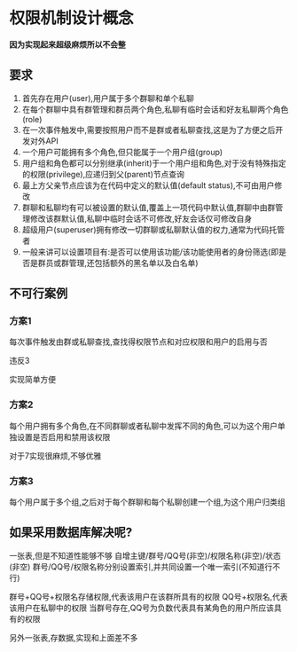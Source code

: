 # 权限机制设计概念

**因为实现起来超级麻烦所以不会整**

## 要求
1. 首先存在用户(user),用户属于多个群聊和单个私聊
2. 在每个群聊中具有群管理和群员两个角色,私聊有临时会话和好友私聊两个角色(role)
3. 在一次事件触发中,需要按照用户而不是群或者私聊查找,这是为了方便之后开发对外API
4. 一个用户可能拥有多个角色,但只能属于一个用户组(group)
5. 用户组和角色都可以分别继承(inherit)于一个用户组和角色,对于没有特殊指定的权限(privilege),应递归到父(parent)节点查询
6. 最上方父亲节点应该为在代码中定义的默认值(default status),不可由用户修改
7. 群聊和私聊均有可以被设置的默认值,覆盖上一项代码中默认值,群聊中由群管理修改该群默认值,私聊中临时会话不可修改,好友会话仅可修改自身
8. 超级用户(superuser)拥有修改一切群聊或私聊默认值的权力,通常为代码托管者
9. 一般来讲可以设置项目有:是否可以使用该功能/该功能使用者的身份筛选(即是否是群员或群管理,还包括额外的黑名单以及白名单)

## 不可行案例

### 方案1
每次事件触发由群或私聊查找,查找得权限节点和对应权限和用户的启用与否

违反3

实现简单方便

### 方案2
每个用户拥有多个角色,在不同群聊或者私聊中发挥不同的角色,可以为这个用户单独设置是否启用和禁用该权限

对于7实现很麻烦,不够优雅

### 方案3
每个用户属于多个组,之后对于每个群聊和每个私聊创建一个组,为这个用户归类组

## 如果采用数据库解决呢?

一张表,但是不知道性能够不够
自增主键/群号/QQ号(非空)/权限名称(非空)/状态(非空)
群号/QQ号/权限名称分别设置索引,并共同设置一个唯一索引(不知道行不行)

群号+QQ号+权限名存储权限,代表该用户在该群所具有的权限
QQ号+权限名,代表该用户在私聊中的权限
当群号存在,QQ号为负数代表具有某角色的用户所应该具有的权限

另外一张表,存数据,实现和上面差不多
